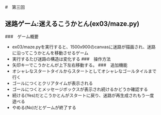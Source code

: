 #　第三回
## 迷路ゲーム:迷えるこうかとん(ex03/maze.py)
###　ゲーム概要
* ex03/maze.pyを実行すると、1500x900のcanvasに迷路が描画され、迷路に沿ってこうかとんを移動させるゲーム
* 実行するたび迷路の構造は変化する
###　操作方法
* 矢印キーでこうかとんが上下左右移動する。
###　追加機能
* オシャレなスタートタイルからスタートとしてオシャレなゴールタイルまで行く
* ゴールにつくとクリアタイムが表示される
* ゴールにつくとメッセージボックスが表示され続けるかどうか確認する
* 続ける(Yes)だとこうかとんがスタートに戻り、迷路が再生成されもう一度遊べる
* やめる(No)だとゲームが終了する
